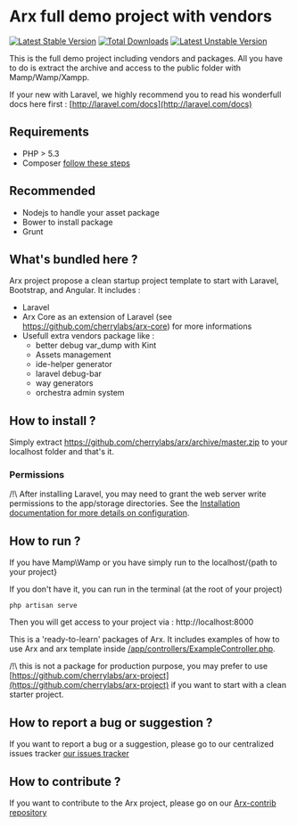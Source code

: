 # Arx full demo project with vendors

[![Latest Stable Version](https://poser.pugx.org/arx/core/v/stable.png)](https://packagist.org/packages/arx/core) [![Total Downloads](https://poser.pugx.org/arx/core/downloads.png)](https://packagist.org/packages/arx/core) [![Latest Unstable Version](https://poser.pugx.org/arx/core/v/unstable.png)](https://packagist.org/packages/arx/core)

This is the full demo project including vendors and packages. All you have to do is extract the archive and access to the public folder with Mamp/Wamp/Xampp.

If your new with Laravel, we highly recommend you to read his wonderfull docs here first : [http://laravel.com/docs](http://laravel.com/docs)

## Requirements

- PHP > 5.3
- Composer [follow these steps](http://getcomposer.org/doc/00-intro.md)

## Recommended

 - Nodejs to handle your asset package
 - Bower to install package
 - Grunt

## What's bundled here ?

Arx project propose a clean startup project template to start with Laravel, Bootstrap, and Angular. It includes :

 - Laravel
 - Arx Core as an extension of Laravel (see https://github.com/cherrylabs/arx-core) for more informations
 - Usefull extra vendors package like :
    - better debug var_dump with Kint
    - Assets management
    - ide-helper generator
    - laravel debug-bar
    - way generators
    - orchestra admin system


## How to install ?

Simply extract https://github.com/cherrylabs/arx/archive/master.zip to your localhost folder and that's it.

### Permissions

/!\ After installing Laravel, you may need to grant the web server write permissions to the app/storage directories. See the [Installation documentation for more details on configuration](http://laravel.com/docs/installation).

## How to run ?

If you have Mamp\Wamp or you have simply run to the localhost/{path to your project}

If you don't have it, you can run in the terminal (at the root of your project)

    php artisan serve

Then you will get access to your project via : http://localhost:8000

This is a 'ready-to-learn' packages of Arx. It includes examples of how to use Arx and arx template inside [/app/controllers/ExampleController.php](https://github.com/cherrylabs/arx/blob/master/app/controllers/ExampleController.php).

/!\ this is not a package for production purpose, you may prefer to use [https://github.com/cherrylabs/arx-project](https://github.com/cherrylabs/arx-project) if you want to start with a clean starter project.

## How to report a bug or suggestion ?

If you want to report a bug or a suggestion, please go to our centralized issues tracker  [our issues tracker](https://github.com/cherrylabs/arx/issues?labels=bug&milestone=&page=1&state=open)

## How to contribute ?

If you want to contribute to the Arx project, please go on our [Arx-contrib repository](https://github.com/cherrylabs/arx-contrib)

